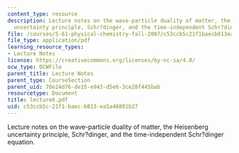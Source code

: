 ```yaml
---
content_type: resource
description: Lecture notes on the wave-particle duality of matter, the Heisenberg
  uncertainty principle, Schr?dinger, and the time-independent Schr?dinger equation.
file: /courses/5-61-physical-chemistry-fall-2007/c53ccb5c21f1baecb013ea5a48801b27_lecture6.pdf
file_type: application/pdf
learning_resource_types:
- Lecture Notes
license: https://creativecommons.org/licenses/by-nc-sa/4.0/
ocw_type: OCWFile
parent_title: Lecture Notes
parent_type: CourseSection
parent_uid: 70e24d76-de15-e943-d5e6-3ce28f445bab
resourcetype: Document
title: lecture6.pdf
uid: c53ccb5c-21f1-baec-b013-ea5a48801b27
---
```

Lecture notes on the wave-particle duality of matter, the Heisenberg uncertainty principle, Schr?dinger, and the time-independent Schr?dinger equation.